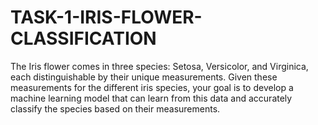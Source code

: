 # TASK-1-IRIS-FLOWER-CLASSIFICATION
The Iris flower comes in three species: Setosa, Versicolor, and Virginica, each distinguishable by their unique measurements. Given these measurements for the different iris species, your goal is to develop a machine learning model that can learn from this data and accurately classify the species based on their measurements.
